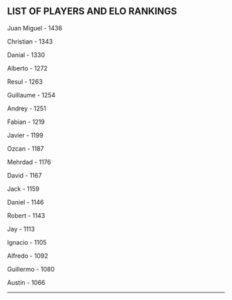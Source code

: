 ## LIST OF PLAYERS AND ELO RANKINGS


Juan Miguel - 1436


Christian - 1343


Danial - 1330


Alberto - 1272


Resul - 1263


Guillaume - 1254


Andrey - 1251


Fabian - 1219


Javier - 1199


Ozcan - 1187


Mehrdad - 1176


David - 1167


Jack - 1159


Daniel - 1146


Robert - 1143


Jay - 1113


Ignacio - 1105


Alfredo - 1092


Guillermo - 1080


Austin - 1066



--------------------------------------------------------------
